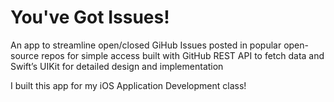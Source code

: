 # You've Got Issues!
An app to streamline open/closed GiHub Issues posted in popular open-source repos for simple access built with GitHub REST API to fetch data and Swift’s UIKit for detailed design and implementation

I built this app for my iOS Application Development class!

